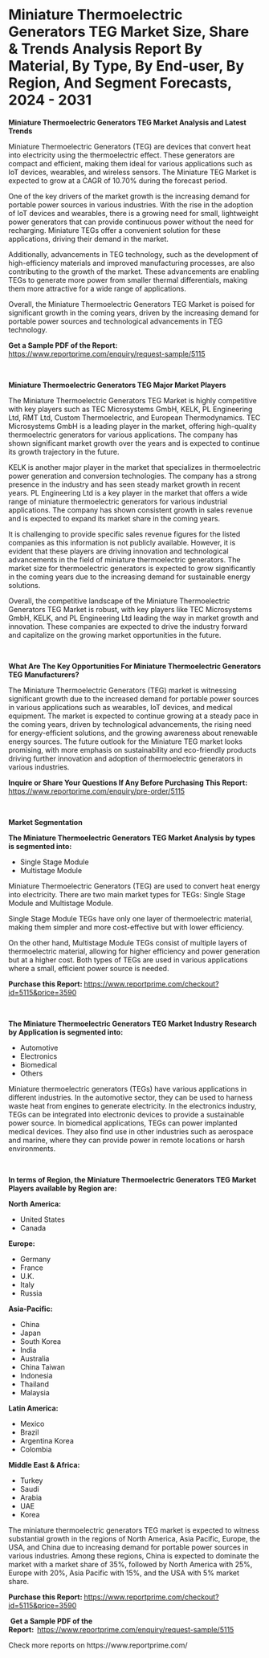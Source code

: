 <p><h1>Miniature Thermoelectric Generators TEG Market Size, Share & Trends Analysis Report By Material, By Type, By End-user, By Region, And Segment Forecasts, 2024 - 2031</h1></p><p><strong>Miniature Thermoelectric Generators TEG Market Analysis and Latest Trends</strong></p>
<p><p>Miniature Thermoelectric Generators (TEG) are devices that convert heat into electricity using the thermoelectric effect. These generators are compact and efficient, making them ideal for various applications such as IoT devices, wearables, and wireless sensors. The Miniature TEG Market is expected to grow at a CAGR of 10.70% during the forecast period.</p><p>One of the key drivers of the market growth is the increasing demand for portable power sources in various industries. With the rise in the adoption of IoT devices and wearables, there is a growing need for small, lightweight power generators that can provide continuous power without the need for recharging. Miniature TEGs offer a convenient solution for these applications, driving their demand in the market.</p><p>Additionally, advancements in TEG technology, such as the development of high-efficiency materials and improved manufacturing processes, are also contributing to the growth of the market. These advancements are enabling TEGs to generate more power from smaller thermal differentials, making them more attractive for a wide range of applications.</p><p>Overall, the Miniature Thermoelectric Generators TEG Market is poised for significant growth in the coming years, driven by the increasing demand for portable power sources and technological advancements in TEG technology.</p></p>
<p><strong>Get a Sample PDF of the Report:&nbsp;</strong> <a href="https://www.reportprime.com/enquiry/request-sample/5115">https://www.reportprime.com/enquiry/request-sample/5115</a></p>
<p>&nbsp;</p>
<p><strong>Miniature Thermoelectric Generators TEG Major Market Players</strong></p>
<p><p>The Miniature Thermoelectric Generators TEG Market is highly competitive with key players such as TEC Microsystems GmbH, KELK, PL Engineering Ltd, RMT Ltd, Custom Thermoelectric, and European Thermodynamics. TEC Microsystems GmbH is a leading player in the market, offering high-quality thermoelectric generators for various applications. The company has shown significant market growth over the years and is expected to continue its growth trajectory in the future. </p><p>KELK is another major player in the market that specializes in thermoelectric power generation and conversion technologies. The company has a strong presence in the industry and has seen steady market growth in recent years. PL Engineering Ltd is a key player in the market that offers a wide range of miniature thermoelectric generators for various industrial applications. The company has shown consistent growth in sales revenue and is expected to expand its market share in the coming years. </p><p>It is challenging to provide specific sales revenue figures for the listed companies as this information is not publicly available. However, it is evident that these players are driving innovation and technological advancements in the field of miniature thermoelectric generators. The market size for thermoelectric generators is expected to grow significantly in the coming years due to the increasing demand for sustainable energy solutions. </p><p>Overall, the competitive landscape of the Miniature Thermoelectric Generators TEG Market is robust, with key players like TEC Microsystems GmbH, KELK, and PL Engineering Ltd leading the way in market growth and innovation. These companies are expected to drive the industry forward and capitalize on the growing market opportunities in the future.</p></p>
<p>&nbsp;</p>
<p><strong>What Are The Key Opportunities For Miniature Thermoelectric Generators TEG Manufacturers?</strong></p>
<p><p>The Miniature Thermoelectric Generators (TEG) market is witnessing significant growth due to the increased demand for portable power sources in various applications such as wearables, IoT devices, and medical equipment. The market is expected to continue growing at a steady pace in the coming years, driven by technological advancements, the rising need for energy-efficient solutions, and the growing awareness about renewable energy sources. The future outlook for the Miniature TEG market looks promising, with more emphasis on sustainability and eco-friendly products driving further innovation and adoption of thermoelectric generators in various industries.</p></p>
<p><strong>Inquire or Share Your Questions If Any Before Purchasing This Report:</strong> <a href="https://www.reportprime.com/enquiry/pre-order/5115">https://www.reportprime.com/enquiry/pre-order/5115</a></p>
<p>&nbsp;</p>
<p><strong>Market Segmentation</strong></p>
<p><strong>The Miniature Thermoelectric Generators TEG Market Analysis by types is segmented into:</strong></p>
<p><ul><li>Single Stage Module</li><li>Multistage Module</li></ul></p>
<p><p>Miniature Thermoelectric Generators (TEG) are used to convert heat energy into electricity. There are two main market types for TEGs: Single Stage Module and Multistage Module. </p><p>Single Stage Module TEGs have only one layer of thermoelectric material, making them simpler and more cost-effective but with lower efficiency. </p><p>On the other hand, Multistage Module TEGs consist of multiple layers of thermoelectric material, allowing for higher efficiency and power generation but at a higher cost. Both types of TEGs are used in various applications where a small, efficient power source is needed.</p></p>
<p><strong>Purchase this Report:&nbsp;</strong><a href="https://www.reportprime.com/checkout?id=5115&price=3590">https://www.reportprime.com/checkout?id=5115&price=3590</a></p>
<p>&nbsp;</p>
<p><strong>The Miniature Thermoelectric Generators TEG Market Industry Research by Application is segmented into:</strong></p>
<p><ul><li>Automotive</li><li>Electronics</li><li>Biomedical</li><li>Others</li></ul></p>
<p><p>Miniature thermoelectric generators (TEGs) have various applications in different industries. In the automotive sector, they can be used to harness waste heat from engines to generate electricity. In the electronics industry, TEGs can be integrated into electronic devices to provide a sustainable power source. In biomedical applications, TEGs can power implanted medical devices. They also find use in other industries such as aerospace and marine, where they can provide power in remote locations or harsh environments.</p></p>
<p>&nbsp;</p>
<p><strong>In terms of Region, the Miniature Thermoelectric Generators TEG Market Players available by Region are:</strong></p>
<p>
    <p> <strong> North America: </strong>
        <ul>
            <li>United States</li>
            <li>Canada</li>
        </ul>
        </p> 
    <p> <strong> Europe: </strong>
        <ul>
            <li>Germany</li>
            <li>France</li>
            <li>U.K.</li>
            <li>Italy</li>
            <li>Russia</li>
        </ul>
        </p> 
    <p> <strong> Asia-Pacific: </strong>
        <ul>
            <li>China</li>
            <li>Japan</li>
            <li>South Korea</li>
            <li>India</li>
            <li>Australia</li>
            <li>China Taiwan</li>
            <li>Indonesia</li>
            <li>Thailand</li>
            <li>Malaysia</li>
        </ul>
        </p> 
    <p> <strong> Latin America: </strong>
        <ul>
            <li>Mexico</li>
            <li>Brazil</li>
            <li>Argentina Korea</li>
            <li>Colombia</li>
        </ul>
        </p> 
    <p> <strong> Middle East & Africa: </strong>
        <ul>
            <li>Turkey</li>
            <li>Saudi</li>
            <li>Arabia</li>
            <li>UAE</li>
            <li>Korea</li>
        </ul>
    </p>
    </p>
<p><p>The miniature thermoelectric generators TEG market is expected to witness substantial growth in the regions of North America, Asia Pacific, Europe, the USA, and China due to increasing demand for portable power sources in various industries. Among these regions, China is expected to dominate the market with a market share of 35%, followed by North America with 25%, Europe with 20%, Asia Pacific with 15%, and the USA with 5% market share.</p></p>
<p><strong>Purchase this Report: </strong><a href="https://www.reportprime.com/checkout?id=5115&price=3590">https://www.reportprime.com/checkout?id=5115&price=3590</a></p>
<p>&nbsp;<strong>Get a Sample PDF of the Report:&nbsp;&nbsp;</strong><a href="https://www.reportprime.com/enquiry/request-sample/5115">https://www.reportprime.com/enquiry/request-sample/5115</a></p>
<p><strong></strong></p>
<p>Check more reports on https://www.reportprime.com/</p>